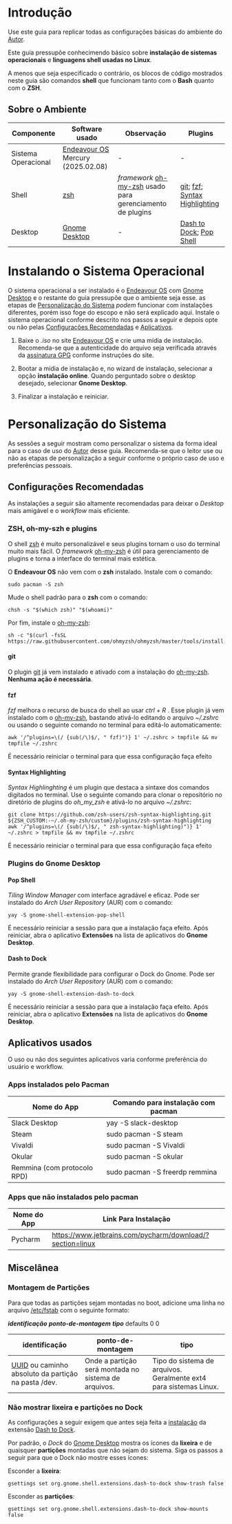 # Introdução

Use este guia para replicar todas as configurações básicas do ambiente do [Autor](https://github.com/Mongera32).

Este guia pressupõe conhecimendo básico sobre **instalação de sistemas operacionais** e **linguagens shell usadas no Linux**.

A menos que seja especificado o contrário, os blocos de código mostrados neste guia são comandos **shell** que funcionam tanto com o **Bash** quanto com o **ZSH**.

## Sobre o Ambiente

| Componente | Software usado | Observação | Plugins |
|---|---|---|---|
| Sistema Operacional | [Endeavour OS](https://endeavouros.com) Mercury (2025.02.08) | - | - |
| Shell | [zsh](https://github.com/ohmyzsh/ohmyzsh/wiki/Installing-ZSH) | _framework_ [oh-my-zsh](https://ohmyz.sh) usado para gerenciamento de plugins | [git](https://github.com/ohmyzsh/ohmyzsh/blob/master/plugins/git/git.plugin.zsh); [fzf](https://github.com/ohmyzsh/ohmyzsh/blob/master/plugins/git/git.plugin.zsh); [Syntax Highlighting](https://github.com/zsh-users/zsh-syntax-highlighting) |
| Desktop | [Gnome Desktop](https://www.gnome.org) | - | [Dash to Dock](https://micheleg.github.io/dash-to-dock/); [Pop Shell](https://github.com/pop-os/shell) | 

# Instalando o Sistema Operacional
O sistema operacional a ser instalado é o [Endeavour OS](https://endeavouros.com) com [Gnome Desktop](https://www.gnome.org) e o restante do guia pressupõe que o ambiente seja esse. as etapas de [Personalização do Sistema](#per_sis) _podem_ funcionar com instalações diferentes, porém isso foge do escopo e não será explicado aqui. Instale o sistema operacional conforme descrito nos passos a seguir e depois opte ou não pelas [Configurações Recomendadas](#rec_conf) e [Aplicativos](#aplicativos).

1. Baixe o _.iso_ no site [Endeavour OS](endeavouros.com) e crie uma mídia de instalação. Recomenda-se que a autenticidade do arquivo seja verificada através da [assinatura GPG](https://www.gnupg.org/gph/en/manual/x135.html) conforme instruções do site.

2. Bootar a mídia de instalação e, no wizard de instalação, selecionar a opção **instalação online**. Quando perguntado sobre o desktop desejado, selecionar **Gnome Desktop**.
    
3. Finalizar a instalação e reiniciar.


# Personalização do Sistema <a id="per_sis"></a>

As sessões a seguir mostram como personalizar o sistema da forma ideal para o caso de uso do [Autor](https://github.com/Mongera32) desse guia. Recomenda-se que o leitor use ou não as etapas de personalização a seguir conforme o próprio caso de uso e preferências pessoais.

## Configurações Recomendadas <a id="rec_conf"></a>

As instalações a seguir são altamente recomendadas para deixar o _Desktop_ mais amigável e o _workflow_ mais eficiente.

### ZSH, oh-my-szh e plugins <a id="zsh_conf"></a>

O shell [zsh](https://github.com/ohmyzsh/ohmyzsh/wiki/Installing-ZSH) é muito personalizável e seus plugins tornam o uso do terminal muito mais fácil. O _framework_ [oh-my-zsh](https://ohmyz.sh) é útil para gerenciamento de plugins e torna a interface do terminal mais estética.

O **Endeavour OS** não vem com o **zsh** instalado. Instale com o comando:
```
sudo pacman -S zsh 
```
Mude o shell padrão para o **zsh** com o comando:
```
chsh -s "$(which zsh)" "$(whoami)"
```
Por fim, instale o [oh-my-zsh](https://ohmyz.sh):
```
sh -c "$(curl -fsSL https://raw.githubusercontent.com/ohmyzsh/ohmyzsh/master/tools/install.sh)"
```

#### git

O plugin [git](https://github.com/ohmyzsh/ohmyzsh/blob/master/plugins/git/git.plugin.zsh) já vem instalado e ativado com a instalação do [oh-my-zsh](https://ohmyz.sh). **Nenhuma ação é necessária**.

#### fzf

_fzf_ melhora o recurso de busca do shell ao usar _ctrl + R_ . Esse plugin já vem instalado com o [oh-my-zsh](https://ohmyz.sh), bastando ativá-lo editando o arquivo _~/.zshrc_ ou usando o seguinte comando no terminal para editá-lo automaticamente:
```
awk '/^plugins=\(/ {sub(/\)$/, " fzf)")} 1' ~/.zshrc > tmpfile && mv tmpfile ~/.zshrc 
```
É necessário reiniciar o terminal para que essa configuração faça efeito

#### Syntax Highlighting

_Syntax Highlinghting_ é um plugin que destaca a sintaxe dos comandos digitados no terminal. Use o seguinte comando para clonar o repositório no diretório de plugins do _oh_my_zsh_ e ativá-lo no arquivo _~/.zshrc_:
```
git clone https://github.com/zsh-users/zsh-syntax-highlighting.git ${ZSH_CUSTOM:-~/.oh-my-zsh/custom}/plugins/zsh-syntax-highlighting
awk '/^plugins=\(/ {sub(/\)$/, " zsh-syntax-highlighting)")} 1' ~/.zshrc > tmpfile && mv tmpfile ~/.zshrc 
```
É necessário reiniciar o terminal para que essa configuração faça efeito

### Plugins do Gnome Desktop <a id="gnome_plugins"></a>

#### Pop Shell

_Tiling Window Manager_ com interface agradável e eficaz. Pode ser instalado do _Arch User Repository_ (AUR) com o comando:
```
yay -S gnome-shell-extension-pop-shell 
```
É necessário reiniciar a sessão para que a instalação faça efeito. Após reiniciar, abra o aplicativo **Extensões** na lista de aplicativos do **Gnome Desktop**.


#### Dash to Dock <a id="dash-to-dock"></a>

Permite grande flexibilidade para configurar o Dock do Gnome. Pode ser instalado do _Arch User Repository_ (AUR) com o comando:

```
yay -S gnome-shell-extension-dash-to-dock 
```
É necessário reiniciar a sessão para que a instalação faça efeito. Após reiniciar, abra o aplicativo **Extensões** na lista de aplicativos do **Gnome Desktop**.

## Aplicativos usados <a id="aplicativos"></a>

O uso ou não dos seguintes aplicativos varia conforme preferência do usuário e workflow. 

### Apps instalados pelo Pacman

| Nome do App                 | Comando para instalação com pacman |
|-----------------------------|------------------------------------|
| Slack Desktop               | yay -S slack-desktop               |
| Steam                       | sudo pacman -S steam               |
| Vivaldi                     | sudo pacman -S Vivaldi             |
| Okular                      | sudo pacman -S okular              |
| Remmina (com protocolo RPD) | sudo pacman -S freerdp remmina     |

### Apps que não instalados pelo pacman

| Nome do App | Link Para Instalação                                      |
|-------------|-----------------------------------------------------------|
| Pycharm     | https://www.jetbrains.com/pycharm/download/?section=linux |

## Miscelânea

### Montagem de Partições

Para que todas as partições sejam montadas no boot, adicione uma linha no arquivo [/etc/fstab](https://wiki.archlinux.org/title/Fstab) com o seguinte formato:

_**identificação**_ _**ponto-de-montagem**_ _**tipo**_ defaults 0 0

| identificação | ponto-de-montagem | tipo|
| --- | --- | --- |
[UUID](https://en.wikipedia.org/wiki/Universally_unique_identifier) ou caminho absoluto da partição na pasta /dev. | Onde a partição será montada no sistema de arquivos. | Tipo do sistema de arquivos. Geralmente ext4 para sistemas Linux. |




### Não mostrar lixeira e partições no Dock

As configurações a seguir exigem que antes seja feita a [instalação](#dash-to-dock) da extensão [Dash to Dock](https://micheleg.github.io/dash-to-dock/).

Por padrão, o _Dock_ do [Gnome Desktop](https://www.gnome.org) mostra os ícones da **lixeira** e de quaisquer **partições** montadas que não sejam do sistema. Siga os passos a seguir para que o Dock não mostre esses ícones:

Esconder a **lixeira**:
```
gsettings set org.gnome.shell.extensions.dash-to-dock show-trash false
```

Esconder as **partições**:
```
gsettings set org.gnome.shell.extensions.dash-to-dock show-mounts false
```






